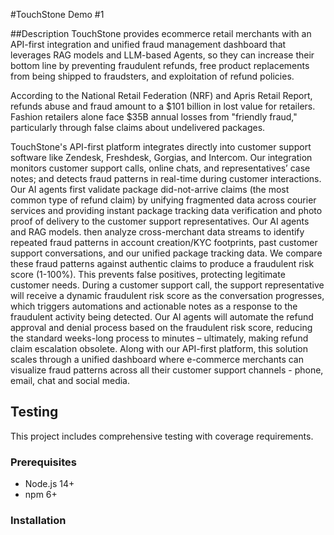 #TouchStone Demo #1

##Description 
TouchStone provides ecommerce retail merchants with an API-first integration and unified fraud management dashboard that leverages RAG models and LLM-based Agents, so they can increase their bottom line by preventing fraudulent refunds, free product replacements from being shipped to fraudsters, and exploitation of refund policies.

According to the National Retail Federation (NRF) and Apris Retail Report, refunds abuse and fraud amount to a $101 billion in lost value for retailers. Fashion retailers alone face $35B annual losses from "friendly fraud," particularly through false claims about undelivered packages.

TouchStone's API-first platform integrates directly into customer support software like Zendesk, Freshdesk, Gorgias, and Intercom. Our integration monitors customer support calls, online chats, and representatives’ case notes; and detects fraud patterns in real-time during customer interactions. Our AI agents first validate package did-not-arrive claims (the most common type of refund claim) by unifying fragmented data across courier services and providing instant package tracking data verification and photo proof of delivery to the customer support representatives. Our AI agents and RAG models. then analyze cross-merchant data streams to identify repeated fraud patterns in account creation/KYC footprints, past customer support conversations, and our unified package tracking data. We compare these fraud patterns against authentic claims to produce a fraudulent risk score (1-100%). This prevents false positives, protecting legitimate customer needs. 
During a customer support call, the support representative will receive a dynamic fraudulent risk score as the conversation progresses, which triggers automations and actionable notes as a response to the fraudulent activity being detected. Our AI agents will automate the refund approval and denial process based on the fraudulent risk score, reducing the standard weeks-long process to minutes – ultimately, making refund claim escalation obsolete. Along with our API-first platform, this solution scales through a unified dashboard where e-commerce merchants can visualize fraud patterns across all their customer support channels - phone, email, chat and social media.

## Testing
This project includes comprehensive testing with coverage requirements.

### Prerequisites
- Node.js 14+
- npm 6+
### Installation
